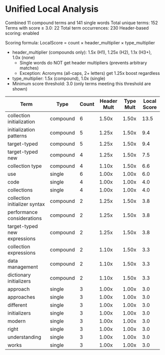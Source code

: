 # Unified Local Analysis

Combined 11 compound terms and 141 single words
Total unique terms: 152
Terms with score ≥ 3.0: 22
Total term occurrences: 230
Header-based scoring: enabled

Scoring formula: LocalScore = count × header_multiplier × type_multiplier
- header_multiplier (compounds only): 1.5x (H1), 1.25x (H2), 1.1x (H3+), 1.0x (none)
  - Single words do NOT get header multipliers (prevents arbitrary matches)
  - Exception: Acronyms (all-caps, 2+ letters) get 1.25x boost regardless
- type_multiplier: 1.5x (compound), 1.0x (single)
- Minimum score threshold: 3.0 (only terms meeting this threshold are shown)

| Term | Type | Count | Header Mult | Type Mult | Local Score |
|------|------|-------|-------------|-----------|-------------|
| collection initialization | compound | 6 | 1.50x | 1.50x | 13.5 |
| initialization patterns | compound | 5 | 1.25x | 1.50x | 9.4 |
| target-typed | compound | 5 | 1.25x | 1.50x | 9.4 |
| target-typed new | compound | 4 | 1.25x | 1.50x | 7.5 |
| collection type | compound | 4 | 1.10x | 1.50x | 6.6 |
| use | single | 6 | 1.00x | 1.00x | 6.0 |
| code | single | 4 | 1.00x | 1.00x | 4.0 |
| collections | single | 4 | 1.00x | 1.00x | 4.0 |
| collection initializer syntax | compound | 2 | 1.25x | 1.50x | 3.8 |
| performance considerations | compound | 2 | 1.25x | 1.50x | 3.8 |
| target-typed new expressions | compound | 2 | 1.25x | 1.50x | 3.8 |
| collection expressions | compound | 2 | 1.10x | 1.50x | 3.3 |
| data management | compound | 2 | 1.10x | 1.50x | 3.3 |
| dictionary initializers | compound | 2 | 1.10x | 1.50x | 3.3 |
| approach | single | 3 | 1.00x | 1.00x | 3.0 |
| approaches | single | 3 | 1.00x | 1.00x | 3.0 |
| different | single | 3 | 1.00x | 1.00x | 3.0 |
| initializers | single | 3 | 1.00x | 1.00x | 3.0 |
| modern | single | 3 | 1.00x | 1.00x | 3.0 |
| right | single | 3 | 1.00x | 1.00x | 3.0 |
| understanding | single | 3 | 1.00x | 1.00x | 3.0 |
| works | single | 3 | 1.00x | 1.00x | 3.0 |
